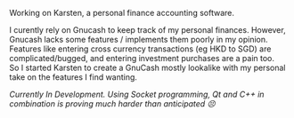 Working on Karsten, a personal finance accounting software.  

I curently rely on Gnucash to keep track of my personal finances. However, Gnucash lacks some features / implements them poorly in my opinion.  
Features like entering cross currency transactions (eg HKD to SGD) are complicated/bugged, and entering investment purchases are a pain too.  
So I started Karsten to create a GnuCash mostly lookalike with my personal take on the features I find wanting.  

*Currently In Development. Using Socket programming, Qt and C++ in combination is proving much harder than anticipated :persevere:*
